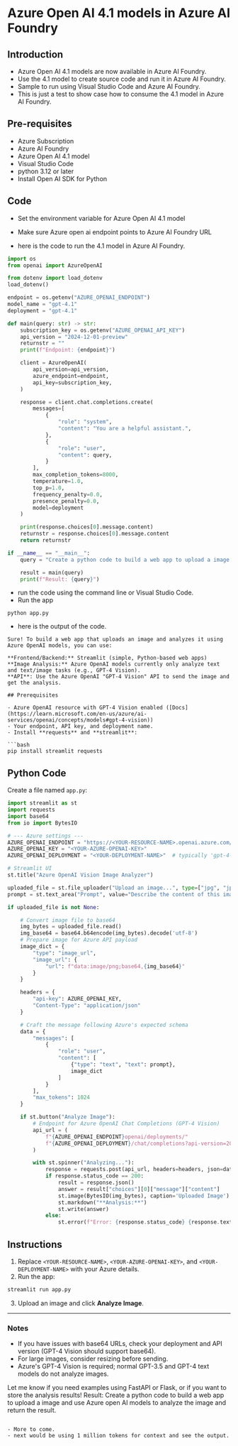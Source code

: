 # Azure Open AI 4.1 models in Azure AI Foundry

## Introduction

- Azure Open AI 4.1 models are now available in Azure AI Foundry.
- Use the 4.1 model to create source code and run it in Azure AI Foundry.
- Sample to run using Visual Studio Code and Azure AI Foundry.
- This is just a test to show case how to consume the 4.1 model in Azure AI Foundry.

## Pre-requisites

- Azure Subscription
- Azure AI Foundry
- Azure Open AI 4.1 model
- Visual Studio Code
- python 3.12 or later
- Install Open AI SDK for Python

## Code

- Set the environment variable for Azure Open AI 4.1 model
- Make sure Azure open ai endpoint points to Azure AI Foundry URL

- here is the code to run the 4.1 model in Azure AI Foundry.

```python
import os
from openai import AzureOpenAI

from dotenv import load_dotenv
load_dotenv()

endpoint = os.getenv("AZURE_OPENAI_ENDPOINT")
model_name = "gpt-4.1"
deployment = "gpt-4.1"

def main(query: str) -> str:
    subscription_key = os.getenv("AZURE_OPENAI_API_KEY")
    api_version = "2024-12-01-preview"
    returnstr = ""
    print(f"Endpoint: {endpoint}")

    client = AzureOpenAI(
        api_version=api_version,
        azure_endpoint=endpoint,
        api_key=subscription_key,
    )

    response = client.chat.completions.create(
        messages=[
            {
                "role": "system",
                "content": "You are a helpful assistant.",
            },
            {
                "role": "user",
                "content": query,
            }
        ],
        max_completion_tokens=8000,
        temperature=1.0,
        top_p=1.0,
        frequency_penalty=0.0,
        presence_penalty=0.0,
        model=deployment
    )

    print(response.choices[0].message.content)
    returnstr = response.choices[0].message.content
    return returnstr

if __name__ == "__main__":
    query = "Create a python code to build a web app to upload a image and use Azure open AI models to analyze the image and return the result."

    result = main(query)
    print(f"Result: {query}")
```

- run the code using the command line or Visual Studio Code.
- Run the app

```
python app.py
```

- here is the output of the code.

```
Sure! To build a web app that uploads an image and analyzes it using Azure OpenAI models, you can use:

**Frontend/Backend:** Streamlit (simple, Python-based web apps)
**Image Analysis:** Azure OpenAI models currently only analyze text and text/image tasks (e.g., GPT-4 Vision).
**API**: Use the Azure OpenAI "GPT-4 Vision" API to send the image and get the analysis.

## Prerequisites

- Azure OpenAI resource with GPT-4 Vision enabled ([Docs](https://learn.microsoft.com/en-us/azure/ai-services/openai/concepts/models#gpt-4-vision))
- Your endpoint, API key, and deployment name.
- Install **requests** and **streamlit**:

```bash
pip install streamlit requests
```

## Python Code

Create a file named `app.py`:

```python
import streamlit as st
import requests
import base64
from io import BytesIO

# --- Azure settings ---
AZURE_OPENAI_ENDPOINT = "https://<YOUR-RESOURCE-NAME>.openai.azure.com/"
AZURE_OPENAI_KEY = "<YOUR-AZURE-OPENAI-KEY>"
AZURE_OPENAI_DEPLOYMENT = "<YOUR-DEPLOYMENT-NAME>"  # typically 'gpt-4-vision'

# Streamlit UI
st.title("Azure OpenAI Vision Image Analyzer")

uploaded_file = st.file_uploader("Upload an image...", type=["jpg", "jpeg", "png"])
prompt = st.text_area("Prompt", value="Describe the content of this image.")

if uploaded_file is not None:

    # Convert image file to base64
    img_bytes = uploaded_file.read()
    img_base64 = base64.b64encode(img_bytes).decode('utf-8')
    # Prepare image for Azure API payload
    image_dict = {
        "type": "image_url",
        "image_url": {
            "url": f"data:image/png;base64,{img_base64}"
        }
    }

    headers = {
        "api-key": AZURE_OPENAI_KEY,
        "Content-Type": "application/json"
    }

    # Craft the message following Azure's expected schema
    data = {
        "messages": [
            {
                "role": "user",
                "content": [
                    {"type": "text", "text": prompt},
                    image_dict
                ]
            }
        ],
        "max_tokens": 1024
    }

    if st.button("Analyze Image"):
        # Endpoint for Azure OpenAI Chat Completions (GPT-4 Vision)
        api_url = (
            f"{AZURE_OPENAI_ENDPOINT}openai/deployments/"
            f"{AZURE_OPENAI_DEPLOYMENT}/chat/completions?api-version=2024-02-15-preview"
        )

        with st.spinner("Analyzing..."):
            response = requests.post(api_url, headers=headers, json=data)
            if response.status_code == 200:
                result = response.json()
                answer = result["choices"][0]["message"]["content"]
                st.image(BytesIO(img_bytes), caption='Uploaded Image')
                st.markdown("**Analysis:**")
                st.write(answer)
            else:
                st.error(f"Error: {response.status_code} {response.text}")
```

## Instructions

1. Replace `<YOUR-RESOURCE-NAME>`, `<YOUR-AZURE-OPENAI-KEY>`, and `<YOUR-DEPLOYMENT-NAME>` with your Azure details.
2. Run the app:

```bash
streamlit run app.py
```

3. Upload an image and click **Analyze Image**.

---

### Notes

- If you have issues with base64 URLs, check your deployment and API version (GPT-4 Vision should support base64).
- For large images, consider resizing before sending.
- Azure's GPT-4 Vision is required; normal GPT-3.5 and GPT-4 text models do not analyze images.

Let me know if you need examples using FastAPI or Flask, or if you want to store the analysis results!
Result: Create a python code to build a web app to upload a image and use Azure open AI models to analyze the image and return the result.
```

- More to come.
- next would be using 1 million tokens for context and see the output.